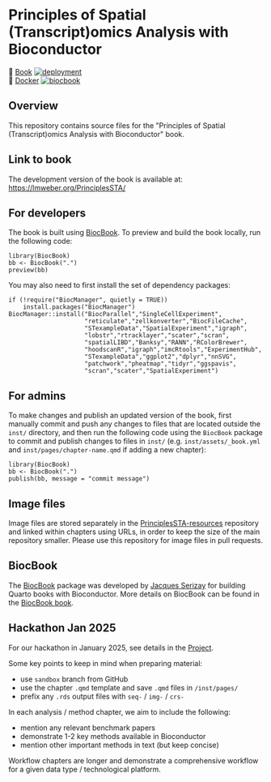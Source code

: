 # Principles of Spatial (Transcript)omics Analysis with Bioconductor

📖 [Book](https://lmweber.github.io/PrinciplesSTA/devel) [![deployment](https://img.shields.io/github/actions/workflow/status/lmweber/PrinciplesSTA/pages/pages-build-deployment?label=Book%20deployment)](https://github.com/lmweber/PrinciplesSTA/actions/workflows/pages/pages-build-deployment)  
🐳 [Docker](https://github.com/lmweber/PrinciplesSTA/pkgs/container/PrinciplesSTA) [![biocbook](https://img.shields.io/github/actions/workflow/status/lmweber/PrinciplesSTA/biocbook.yml?label=Docker%20image)](https://github.com/lmweber/PrinciplesSTA/actions/workflows/biocbook.yml)


## Overview

This repository contains source files for the "Principles of Spatial (Transcript)omics Analysis with Bioconductor" book.


## Link to book

The development version of the book is available at: https://lmweber.org/PrinciplesSTA/


## For developers

The book is built using [BiocBook](https://github.com/js2264/BiocBook). To preview and build the book locally, run the following code:

```
library(BiocBook)
bb <- BiocBook(".")
preview(bb)
```

You may also need to first install the set of dependency packages:

```
if (!require("BiocManager", quietly = TRUE))
    install.packages("BiocManager")
BiocManager::install("BiocParallel","SingleCellExperiment",
                     "reticulate","zellkonverter","BiocFileCache",
                     "STexampleData","SpatialExperiment","igraph",
                     "lobstr","rtracklayer","scater","scran",
                     "spatialLIBD","Banksy","RANN","RColorBrewer",
                     "hoodscanR","igraph","imcRtools","ExperimentHub",
                     "STexampleData","ggplot2","dplyr","nnSVG",
                     "patchwork","pheatmap","tidyr","ggspavis",
                     "scran","scater","SpatialExperiment")
```


## For admins

To make changes and publish an updated version of the book, first manually commit and push any changes to files that are located outside the `inst/` directory, and then run the following code using the `BiocBook` package to commit and publish changes to files in `inst/` (e.g. `inst/assets/_book.yml` and `inst/pages/chapter-name.qmd` if adding a new chapter):

```
library(BiocBook)
bb <- BiocBook(".")
publish(bb, message = "commit message")
```


## Image files

Image files are stored separately in the [PrinciplesSTA-resources](https://github.com/lmweber/PrinciplesSTA-resources) repository and linked within chapters using URLs, in order to keep the size of the main repository smaller. Please use this repository for image files in pull requests.


## BiocBook

The [BiocBook](https://github.com/js2264/BiocBook) package was developed by [Jacques Serizay](https://jserizay.com/) for building Quarto books with Bioconductor. More details on BiocBook can be found in the [BiocBook book](https://jserizay.com/BiocBookDemo/devel/).


## Hackathon Jan 2025

For our hackathon in January 2025, see details in the [Project](https://github.com/users/lmweber/projects/1).

Some key points to keep in mind when preparing material:
- use `sandbox` branch from GitHub
- use the chapter `.qmd` template and save `.qmd` files in `/inst/pages/`
- prefix any `.rds` output files with `seq-` / `img-` / `crs-`

In each analysis / method chapter, we aim to include the following:
- mention any relevant benchmark papers
- demonstrate 1-2 key methods available in Bioconductor
- mention other important methods in text (but keep concise)

Workflow chapters are longer and demonstrate a comprehensive workflow for a given data type / technological platform.
